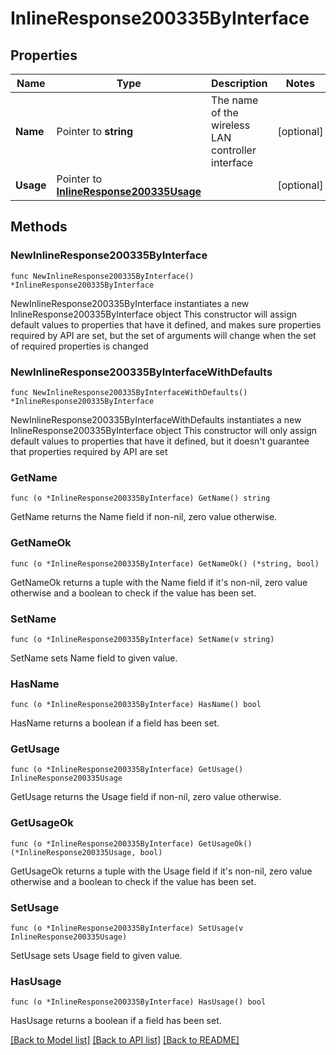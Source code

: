 # InlineResponse200335ByInterface

## Properties

Name | Type | Description | Notes
------------ | ------------- | ------------- | -------------
**Name** | Pointer to **string** | The name of the wireless LAN controller interface | [optional] 
**Usage** | Pointer to [**InlineResponse200335Usage**](InlineResponse200335Usage.md) |  | [optional] 

## Methods

### NewInlineResponse200335ByInterface

`func NewInlineResponse200335ByInterface() *InlineResponse200335ByInterface`

NewInlineResponse200335ByInterface instantiates a new InlineResponse200335ByInterface object
This constructor will assign default values to properties that have it defined,
and makes sure properties required by API are set, but the set of arguments
will change when the set of required properties is changed

### NewInlineResponse200335ByInterfaceWithDefaults

`func NewInlineResponse200335ByInterfaceWithDefaults() *InlineResponse200335ByInterface`

NewInlineResponse200335ByInterfaceWithDefaults instantiates a new InlineResponse200335ByInterface object
This constructor will only assign default values to properties that have it defined,
but it doesn't guarantee that properties required by API are set

### GetName

`func (o *InlineResponse200335ByInterface) GetName() string`

GetName returns the Name field if non-nil, zero value otherwise.

### GetNameOk

`func (o *InlineResponse200335ByInterface) GetNameOk() (*string, bool)`

GetNameOk returns a tuple with the Name field if it's non-nil, zero value otherwise
and a boolean to check if the value has been set.

### SetName

`func (o *InlineResponse200335ByInterface) SetName(v string)`

SetName sets Name field to given value.

### HasName

`func (o *InlineResponse200335ByInterface) HasName() bool`

HasName returns a boolean if a field has been set.

### GetUsage

`func (o *InlineResponse200335ByInterface) GetUsage() InlineResponse200335Usage`

GetUsage returns the Usage field if non-nil, zero value otherwise.

### GetUsageOk

`func (o *InlineResponse200335ByInterface) GetUsageOk() (*InlineResponse200335Usage, bool)`

GetUsageOk returns a tuple with the Usage field if it's non-nil, zero value otherwise
and a boolean to check if the value has been set.

### SetUsage

`func (o *InlineResponse200335ByInterface) SetUsage(v InlineResponse200335Usage)`

SetUsage sets Usage field to given value.

### HasUsage

`func (o *InlineResponse200335ByInterface) HasUsage() bool`

HasUsage returns a boolean if a field has been set.


[[Back to Model list]](../README.md#documentation-for-models) [[Back to API list]](../README.md#documentation-for-api-endpoints) [[Back to README]](../README.md)


